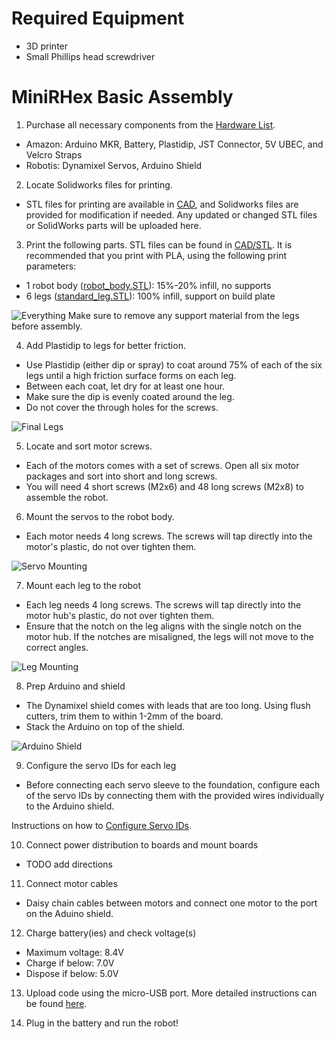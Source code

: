 # Required Equipment

* 3D printer
* Small Phillips head screwdriver

# MiniRHex Basic Assembly

1. Purchase all necessary components from the [Hardware List](/HardwareList).
  * Amazon: Arduino MKR, Battery, Plastidip, JST Connector, 5V UBEC, and Velcro Straps
  * Robotis: Dynamixel Servos, Arduino Shield

2. Locate Solidworks files for printing.
 * STL files for printing are available in [CAD](/CAD), and Solidworks files are provided for modification if needed. Any updated or changed STL files or SolidWorks parts will be uploaded here.

3. Print the following parts. STL files can be found in [CAD/STL](/CAD/STL). It is recommended that you print with PLA, using the following print parameters:
 * 1 robot body ([robot_body.STL](/CAD/STL/robot_body.STL)): 15%-20% infill, no supports
 * 6 legs ([standard_leg.STL](/CAD/STL/standard_leg.STL)): 100% infill, support on build plate

 ![Everything](/Images/3dPrintedComponents.jpg)
 Make sure to remove any support material from the legs before assembly.

4. Add Plastidip to legs for better friction.
  * Use Plastidip (either dip or spray) to coat around 75% of each of the six legs until a high friction surface forms on each leg.
  * Between each coat, let dry for at least one hour.
  * Make sure the dip is evenly coated around the leg.
  * Do not cover the through holes for the screws.

  ![Final Legs](/Images/finalLegs.jpg)

5. Locate and sort motor screws.
  * Each of the motors comes with a set of screws. Open all six motor packages and sort into short and long screws.
  * You will need 4 short screws (M2x6) and 48 long screws (M2x8) to assemble the robot.

6. Mount the servos to the robot body.
  *  Each motor needs 4 long screws. The screws will tap directly into the motor's plastic, do not over tighten them.

  ![Servo Mounting](/Images/servoMounting.jpg)

7. Mount each leg to the robot
  * Each leg needs 4 long screws. The screws will tap directly into the motor hub's plastic, do not over tighten them.
  * Ensure that the notch on the leg aligns with the single notch on the motor hub. If the notches are misaligned, the legs will not move to the correct angles.

  ![Leg Mounting](/Images/legMounting.jpg)
  
8. Prep Arduino and shield
  * The Dynamixel shield comes with leads that are too long. Using flush cutters, trim them to within 1-2mm of the board.
  * Stack the Arduino on top of the shield.

  ![Arduino Shield](/Images/arduinoShield.jpg)

9. Configure the servo IDs for each leg
  * Before connecting each servo sleeve to the foundation, configure each of the servo IDs by connecting them with the provided wires individually to the Arduino shield.

Instructions on how to [Configure Servo IDs](/#configure-servo-id-numbers).

10. Connect power distribution to boards and mount boards
  * TODO add directions

11. Connect motor cables
  * Daisy chain cables between motors and connect one motor to the port on the Aduino shield. 
  
12. Charge battery(ies) and check voltage(s)
  * Maximum voltage:  8.4V
  * Charge if below:  7.0V
  * Dispose if below: 5.0V

13. Upload code using the micro-USB port. More detailed instructions can be found [here](/#install-software).

14. Plug in the battery and run the robot!




